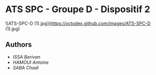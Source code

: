 # ATS SPC - Groupe D - Dispositif 2
![ATS-SPC-D (1).jpg](https://octodex.github.com/images/ATS-SPC-D (1).jpg)



## Authors

* *ISSA Berivan*
* *HAMOUI Antoine*
* *SABA Chadi*


